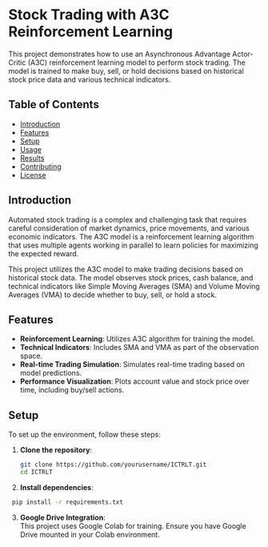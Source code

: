 # Stock Trading with A3C Reinforcement Learning

This project demonstrates how to use an Asynchronous Advantage Actor-Critic (A3C) reinforcement learning model to perform stock trading. The model is trained to make buy, sell, or hold decisions based on historical stock price data and various technical indicators.

## Table of Contents
- [Introduction](#introduction)
- [Features](#features)
- [Setup](#setup)
- [Usage](#usage)
- [Results](#results)
- [Contributing](#contributing)
- [License](#license)

## Introduction
Automated stock trading is a complex and challenging task that requires careful consideration of market dynamics, price movements, and various economic indicators. The A3C model is a reinforcement learning algorithm that uses multiple agents working in parallel to learn policies for maximizing the expected reward.

This project utilizes the A3C model to make trading decisions based on historical stock data. The model observes stock prices, cash balance, and technical indicators like Simple Moving Averages (SMA) and Volume Moving Averages (VMA) to decide whether to buy, sell, or hold a stock.

## Features
- **Reinforcement Learning**: Utilizes A3C algorithm for training the model.
- **Technical Indicators**: Includes SMA and VMA as part of the observation space.
- **Real-time Trading Simulation**: Simulates real-time trading based on model predictions.
- **Performance Visualization**: Plots account value and stock price over time, including buy/sell actions.

## Setup
To set up the environment, follow these steps:

1. **Clone the repository**:
   ```bash
   git clone https://github.com/yourusername/ICTRLT.git
   cd ICTRLT

2. **Install dependencies**:
```bash
 pip install -r requirements.txt
```

3. **Google Drive Integration**: <br>
This project uses Google Colab for training. Ensure you have Google Drive mounted in your Colab environment.
